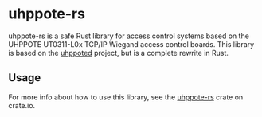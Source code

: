 # uhppote-rs

uhppote-rs is a safe Rust library for access control systems based on the UHPPOTE UT0311-L0x TCP/IP Wiegand access control boards. This library is based on the [uhppoted](https://github.com/uhppoted/uhppoted) project, but is a complete rewrite in Rust.

## Usage

For more info about how to use this library, see the [uhppote-rs](https://docs.rs/uhppote-rs/) crate on crate.io.
